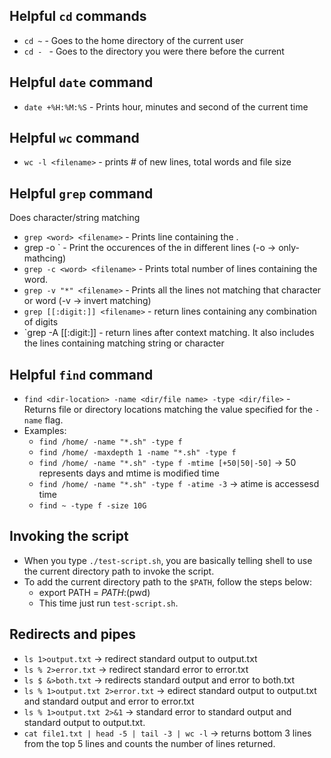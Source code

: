 ## Helpful `cd` commands
* `cd ~` -  Goes to the home directory of the current user
* `cd - ` - Goes to the directory you were there before the current

## Helpful `date` command

* `date +%H:%M:%S` - Prints hour, minutes and second of the current time

## Helpful `wc` command

* `wc -l <filename>` - prints # of new lines, total words and file size

## Helpful `grep` command
Does character/string matching

* `grep <word> <filename>` - Prints line containing the <word>.
* grep -o <word> <filename>` - Print the occurences of the <word> in different lines (-o -> only-mathcing)
* `grep -c <word> <filename>` - Prints total number of lines containing the word.
* `grep -v "*" <filename>` - Prints all the lines not matching that character or word (-v -> invert matching)
* `grep [[:digit:]] <filename>` - return lines containing any combination of digits
* `grep -A <number-of-lines> [[:digit:]] <filename> - return lines after context matching. It also includes the lines containing matching string or character

## Helpful `find` command
* `find <dir-location> -name <dir/file name> -type <dir/file>` - Returns file or directory locations matching the value specified for the `-name` flag.
* Examples:
  * `find /home/ -name "*.sh" -type f`
  * `find /home/ -maxdepth 1 -name "*.sh" -type f`
  * `find /home/ -name "*.sh" -type f -mtime [+50|50|-50]` -> 50 represents days and mtime is modified time
  * `find /home/ -name "*.sh" -type f -atime -3` -> atime is accessesd time
  * `find ~ -type f -size 10G`


## Invoking the script
* When you type `./test-script.sh`, you are basically telling shell to use the current directory path to invoke the script. 
* To add the current directory path to the `$PATH`, follow the steps below:
  * export PATH = $PATH:$(pwd)
  * This time just run `test-script.sh`.

## Redirects and pipes

* `ls 1>output.txt` -> redirect standard output to output.txt
* `ls % 2>error.txt` -> redirect standard error to error.txt
* `ls $ &>both.txt` -> redirects standard output and error to both.txt
* `ls % 1>output.txt 2>error.txt` -> edirect standard output to output.txt and standard output and error to error.txt 
* `ls % 1>output.txt 2>&1` -> standard error to standard output and standard output to output.txt.
* `cat file1.txt | head -5 | tail -3 | wc -l` -> returns bottom 3 lines from the top 5 lines and counts the number of lines returned.
